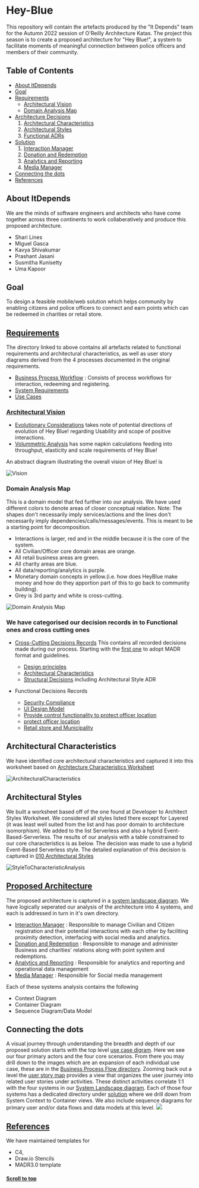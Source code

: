 <a name="topsection"></a>
# Hey-Blue

This repository will contain the artefacts produced by the "It Depends" team for the Autumn 2022 session of O'Reilly Architecture Katas. The project this season is to create a proposed architecture for "Hey Blue!", a system to facilitate moments of meaningful connection between police officers and members of their community.

## Table of Contents
  * [About ItDepends](#about-itdepends)
  * [Goal](#goal)
  * [Requirements](#requirements)
     * [Architectural Vision](#vision)
     * [Domain Analysis Map](#domain-analysis-map)
* [Architecture Decisions](#solution)
     1. [Architectural Characteristics](#a-characteristics)
	 2. [Architectural Styles](#a-styles)
	 3. [Functional ADRs](#adrs)
* [Solution](#solution)
     1. [Interaction Manager](#interaction-manager)
     2. [Donation and Redemption](#donation-redemption)
     3. [Analytics and Reporting](#analytics-reporting)
     4. [Media Manager](#media-manager)
* [Connecting the dots](#connectingdots)
* [References](#references)

<a name="about-itdepends"></a>
## About ItDepends

We are the minds of software engineers and architects who have come together across three continents to work collaberatively and produce this proposed architecture.

- Shari Lines
- Miguel Gasca
- Kavya Shivakumar
- Prashant Jasani
- Susmitha Kunisetty
- Uma Kapoor

<a name="goal"></a>
## Goal
To design a feasible mobile/web solution which helps community by enabling citizens and police officers to connect and earn points which can be redeemed in charities or retail store. 

<a name="requirements"></a>
## [Requirements](Requirements)

The directory linked to above contains all artefacts related to functional requirements and architectural characteristics, as well as user story diagrams derived from the 4 processes documented in the original requirements.

- [Business Process Workflow](Requirements/Business%20Process%20Flow) : Consists of process workflows for interaction, redeeming and registering.
- [System Requirements](Requirements/System%20Requirements)
- [Use Cases](Requirements/Use%20Cases/Use%20Cases.jpg)


<a name="vision"></a>
### [Architectural Vision](Vision%20and%20Context)

- [Evolutionary Considerations](Vision%20and%20Domain%20Model/Evolutionary%20Considerations.md) takes note of potential directions of evolution of Hey Blue! regarding Usability and scope of positive interactions.
- [Volummetric Analysis](Vision%20and%20Domain%20Model/Volumetric.md) has some napkin calculations feeding into throughput, elasticity and scale requirements of Hey Blue!

An abstract diagram illustrating the overall vision of Hey Blue! is

![Vision](Vision%20and%20Domain%20Model/Vision%20and%20Logical%20Architecture.jpg)

<a name="domain-analysis-map"></a>
### Domain Analysis Map
This is a domain model that fed further into our analysis. We have used different colors to denote areas of closer conceptual relation. 
Note: The shapes don't necessarily imply services/actions and the lines don't necessarily imply dependencies/calls/messages/events. This is meant to be a starting point for decomposition.
   - Interactions is larger, red and in the middle because it is the core of the system. 
   - All Civilian/Officer core domain areas are orange. 
   - All retail business areas are green. 
   - All charity areas are blue. 
   - All data/reporting/analytics is purple.
   - Monetary domain concepts in yellow.(i.e. how does HeyBlue make money and how do they apportion part of this to go back to community building).
   - Grey is 3rd party and white is cross-cutting.

 ![Domain Analysis Map](https://user-images.githubusercontent.com/12292677/199355846-b5cb2522-c911-4d1f-b6f4-a14d25d30ac5.jpg)

<a name="adrs"></a>
### We have categorised our decision records in to Functional ones and cross cutting ones
 - [Cross-Cutting Decisions Records](Non%20Functional%20Decision%20Records/README.md)
      This contains all recorded decisions made during our process. Starting with the [first one](./docs/decisions/0000-use-markdown-any-decision-records.md) to adopt MADR format and guidelines.

     - [Design principles](Non%20Functional%20Decision%20Records/principles/)
     - [Architectural Characteristics](Non%20Functional%20Decision%20Records/characteristics/)
     - [Structural Decisions](Non%20Functional%20Decision%20Records/structure/) including Architectural Style ADR

 - Functional Decisions Records
    - [Security Compliance](Functional%20Decision%20Records/ADR-IM/ADR-011%20Store%20minimal%20PII.md)
    - [UI Design Model](Functional%20Decision%20Records/ADR-IM/ADR-012%20Adopt%20UI%20design%20pattern%20MVVM.md)
    - [Provide control functionality to protect officer location](Functional%20Decision%20Records/ADR-IM/ADR-014%20Provide%20control%20functionality%20to%20protect%20officer%20location.md)
    - [protect officer location](Functional%20Decision%20Records/ADR-IM/ADR-013%20Provide%20map%20design%20to%20protect%20officer%20location.md)
    - [Retail store and Municipality](Functional%20Decision%20Records/ADR-015-hosting-retail-stores-and-municipality.md)

<a name="a-characteristics"></a>
## Architectural Characteristics

We have identified core architectural characteristics and captured it into this worksheet based on [Architecture Characteristics Worksheet](https://www.developertoarchitect.com/downloads/architecture-characteristics-worksheet.pdf) 

![ArchitecturalCharacteristics](Non%20Functional%20Decision%20Records/characteristics/ArchitecturalCharecteristics.PNG)

<a name="a-styles"></a>
## Architectural Styles

We built a worksheet based off of the one found at Developer to Architect Styles Worksheet. We considered all styles listed there except for Layered (it was least well suited from the list and has poor domain to architecture isomorphism). We added to the list Serverless and also a hybrid Event-Based-Serverless. The results of our analysis with a table constrained to our core characteristics is as below.  The decision was made to use a hybrid Event-Based Serverless style. The detailed explanation of this decision is captured in [010 Architectural Styles](Non%20Functional%20Decision%20Records/structure/ADR-010-architectural-style.md)

![StyleToCharacteristicAnalysis](Non%20Functional%20Decision%20Records/structure/ArchitecturalStyleCharacteristicComparisons.png)

<a name="solution"></a>
## [Proposed Architecture](Solution/README.md)

The proposed architecture is captured in a [system landscape diagram](Solution/README.md).  We have logically seperated our analysis of the architecture into 4 systems, and each is addressed in turn in it's own directory. 
  <a name="interaction-manager"></a>
   * [Interaction Manager](Solution/Interaction%20Manager/README.md) : 
     Responsible to manage Civilian and Citizen registration and their potential interactions with each other by faciliting proximity detection, interfacing with social media and analytics.
  <a name="donation-redemption"></a>
  * [Donation and Redemption](Solution/Donation%20and%20Redemption/README.md) : Responsible to manage and administer Business and charities' relations along with point system and redemptions.
   <a name="analytics-reporting"></a>
   * [Analytics and Reporting](Solution/Analytics%20and%20Reporting/README.md) : Responsible for analytics and reporting and operational data management
  <a name="media-manager"></a>
  * [Media Manager](Solution/Media%20Manager/README.md) : Responsible for Social media management

Each of these systems analysis contains the following
   * Context Diagram
   * Container Diagram
   * Sequence Diagram/Data Model

<a name="connectingdots"></a>
## Connecting the dots  
A visual journey through understanding the breadth and depth of our proposed solution starts with the top level [use case digram](./Requirements/Use%20Cases/Use%20Cases.jpg). Here we see our four primary actors and the four core scenarios. From there you may drill down to the images which are an expansion of each individual use case, these are in the [Business Process Flow directory](./Requirements/Business%20Process%20Flow/). Zooming back out a level the [user story map](./Vision%20and%20Domain%20Model/User%20Story%20Map/User%20Story%20Map.jpg) provides a view that organizes the user journey into related user stories under activities. These distinct activities correlate 1:1 with the four systems in our [System Landscape diagram](./Solution/Hey%20Blue!%20Context.jpg). Each of those four systems has a dedicated directory under [solution](./Solution/) where we drill down from System Context to Container views. We also include sequence diagrams for primary user and/or data flows and data models at this level.
![](https://user-images.githubusercontent.com/17231761/204140110-c1eee62d-703a-4d57-8cbf-324a6dc39cfd.png)



<a name="references"></a>
## [References](Templates)
We have maintained templates for 
  * C4, 
  * Draw.io Stencils 
  * MADR3.0 template


#### [Scroll to top](#topsection)
